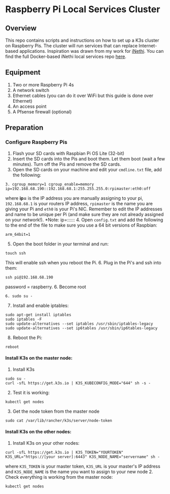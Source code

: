# Raspberry Pi Local Services Cluster
## Overview
This repo contains scripts and instructions on how to set up a K3s cluster on Raspberry Pis. The cluster will run
services that can replace Internet-based applications. Inspiration was drawn from my work for 
[iNethi](https://www.inethi.org.za/). You can find the full Docker-based iNethi local services repo 
[here](https://github.com/iNethi/master-builder).
## Equipment
1. Two or more Raspberry Pi 4s
2. A network switch
3. Ethernet cables (you can do it over WiFi but this guide is done over Ethernet)
4. An access point
5. A Pfsense firewall (optional)
## Preparation
### Configure Raspberry Pis
1. Flash your SD cards with Raspbian Pi OS Lite (32-bit)
2. Insert the SD cards into the Pis and boot them. Let them boot (wait a few minutes). Turn off the Pis and remove the
SD cards.
3. Open the SD cards on your machine and edit your ```cmdline.txt``` file, add the following:
```
3. cgroup_memory=1 cgroup_enable=memory ip=192.168.68.190::192.168.68.1:255.255.255.0:rpimaster:eth0:off
```
where **ip=** is the IP address you are manually assigning to your pi, ```192.168.68.1``` is your routers IP address, 
```rpimaster``` is the name you are giving your Pi and ```eth0``` is your Pi's NIC. Remember to edit the IP addresses
and name to be unique per Pi (and make sure they are not already assigned on your network!).
*Note: ip=<client-ip>:<server-ip>:<gw-ip>:<netmask>:<hostname>:<device>:<autoconf>
4. Open ```config.txt``` and add the following to the end of the file to make sure you use a 64 bit versions of Raspbian:
```
arm_64bit=1
```
5. Open the boot folder in your terminal and run:
```
touch ssh
```
This will enable ssh when you reboot the Pi.
6. Plug in the Pi's and ssh into them:
```
ssh pi@192.168.68.190
```
password = raspberry. 
6. Become root 
```
6. sudo su -
```
7. Install and enable iptables:
```
sudo apt-get install iptables
sudo iptables -F 
sudo update-alternatives --set iptables /usr/sbin/iptables-legacy 
sudo update-alternatives --set ip6tables /usr/sbin/ip6tables-legacy
```
8. Reboot the Pi: 
```
reboot
```
#### Install K3s on the master node:
1. Install K3s
```
sudo su -
curl -sfL https://get.k3s.io | K3S_KUBECONFIG_MODE="644" sh -s -
```
2. Test it is working:
```
kubectl get nodes
```
3. Get the node token from the master node
```
sudo cat /var/lib/rancher/k3s/server/node-token
```
#### Install K3s on the other nodes:
1. Install K3s on your other nodes:
```
curl -sfL https://get.k3s.io | K3S_TOKEN="YOURTOKEN" K3S_URL="https://[your server]:6443" K3S_NODE_NAME="servername" sh -
```
where ```K3S_TOKEN``` is your master token, ```K3S_URL``` is your master's IP address and ```K3S_NODE_NAME``` is the 
name you want to assign to your new node 
2. Check everything is working from the master node:
```
kubectl get nodes
```